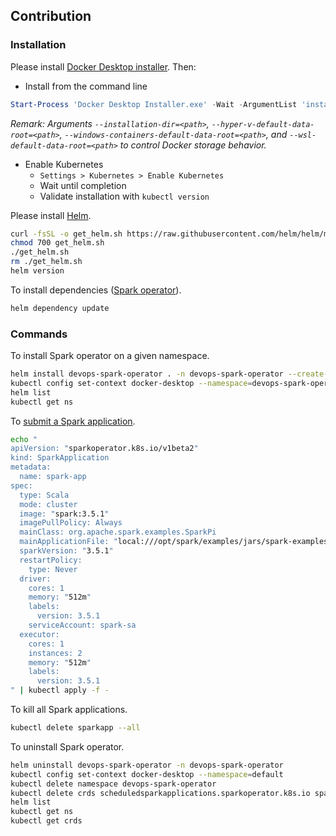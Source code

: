 ## Contribution

### Installation

Please install [Docker Desktop installer](https://docs.docker.com/desktop/install/windows-install/). Then:

- Install from the command line

```powershell
Start-Process 'Docker Desktop Installer.exe' -Wait -ArgumentList 'install', '--accept-license', '--installation-dir=D:\Application\Docker\installation-dir', '--hyper-v-default-data-root=D:\Application\Docker\hyper-v-default-data-root', '--windows-containers-default-data-root=D:\Application\Docker\windows-containers-default-data-root', '--wsl-default-data-root=D:\Application\Docker\wsl-default-data-root'
```

_Remark: Arguments `--installation-dir=<path>`, `--hyper-v-default-data-root=<path>`, `--windows-containers-default-data-root=<path>`, and `--wsl-default-data-root=<path>` to control Docker storage behavior._

- Enable Kubernetes
  - `Settings > Kubernetes > Enable Kubernetes`
  - Wait until completion
  - Validate installation with `kubectl version`

Please install [Helm](https://github.com/helm/helm/releases).

```bash
curl -fsSL -o get_helm.sh https://raw.githubusercontent.com/helm/helm/main/scripts/get-helm-3
chmod 700 get_helm.sh
./get_helm.sh
rm ./get_helm.sh
helm version
```

To install dependencies ([Spark operator](https://github.com/kubeflow/spark-operator)).

```bash
helm dependency update
```

### Commands

To install Spark operator on a given namespace.

```bash
helm install devops-spark-operator . -n devops-spark-operator --create-namespace
kubectl config set-context docker-desktop --namespace=devops-spark-operator
helm list
kubectl get ns
```

To [submit a Spark application](https://github.com/kubeflow/spark-operator/blob/master/docs/user-guide.md).

```bash
echo "
apiVersion: "sparkoperator.k8s.io/v1beta2"
kind: SparkApplication
metadata:
  name: spark-app
spec:
  type: Scala
  mode: cluster
  image: "spark:3.5.1"
  imagePullPolicy: Always
  mainClass: org.apache.spark.examples.SparkPi
  mainApplicationFile: "local:///opt/spark/examples/jars/spark-examples_2.12-3.5.1.jar"
  sparkVersion: "3.5.1"
  restartPolicy:
    type: Never
  driver:
    cores: 1
    memory: "512m"
    labels:
      version: 3.5.1
    serviceAccount: spark-sa
  executor:
    cores: 1
    instances: 2
    memory: "512m"
    labels:
      version: 3.5.1
" | kubectl apply -f -
```

To kill all Spark applications.

```bash
kubectl delete sparkapp --all
```

To uninstall Spark operator.

```bash
helm uninstall devops-spark-operator -n devops-spark-operator
kubectl config set-context docker-desktop --namespace=default
kubectl delete namespace devops-spark-operator
kubectl delete crds scheduledsparkapplications.sparkoperator.k8s.io sparkapplications.sparkoperator.k8s.io
helm list
kubectl get ns
kubectl get crds
```
